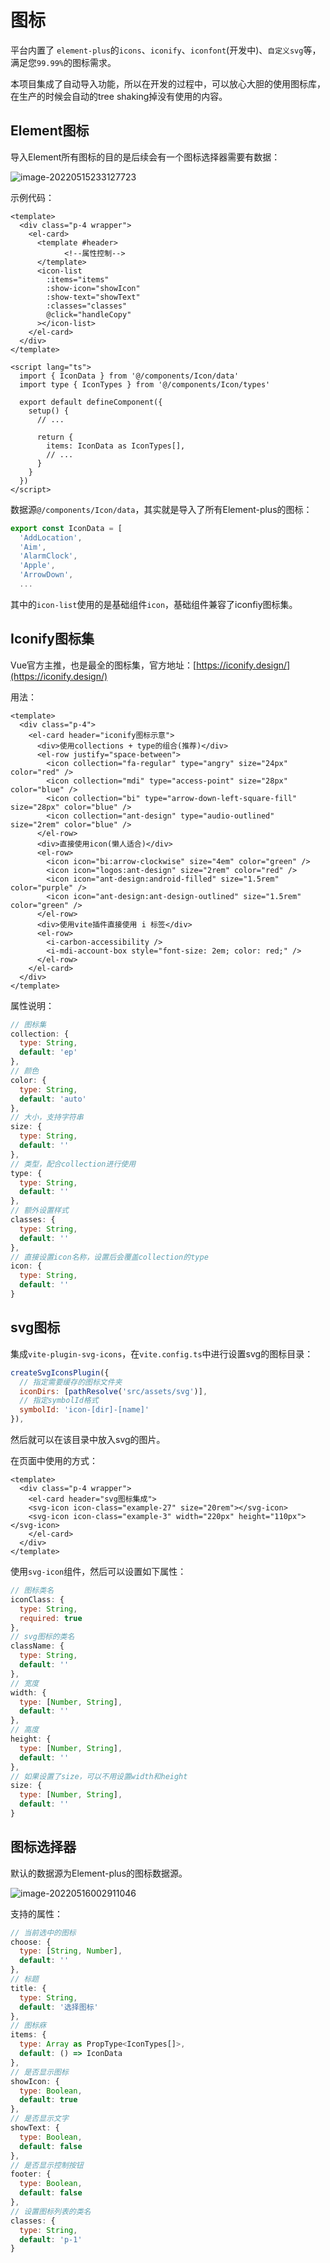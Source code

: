 # 图标

平台内置了 `element-plus`的`icons`、`iconify`、`iconfont`(开发中)、`自定义svg`等，满足您`99.99%`的图标需求。

本项目集成了自动导入功能，所以在开发的过程中，可以放心大胆的使用图标库，在生产的时候会自动的tree shaking掉没有使用的内容。



## Element图标

导入Element所有图标的目的是后续会有一个图标选择器需要有数据：

![image-20220515233127723](./assets/image-20220515233127723.png)



示例代码：

```vue
<template>
  <div class="p-4 wrapper">
    <el-card>
      <template #header>
  			<!--属性控制-->
      </template>
      <icon-list
        :items="items"
        :show-icon="showIcon"
        :show-text="showText"
        :classes="classes"
        @click="handleCopy"
      ></icon-list>
    </el-card>
  </div>
</template>

<script lang="ts">
  import { IconData } from '@/components/Icon/data'
  import type { IconTypes } from '@/components/Icon/types'

  export default defineComponent({
    setup() {
      // ...

      return {
        items: IconData as IconTypes[],
        // ...
      }
    }
  })
</script>
```

数据源`@/components/Icon/data`，其实就是导入了所有Element-plus的图标：

```js
export const IconData = [
  'AddLocation',
  'Aim',
  'AlarmClock',
  'Apple',
  'ArrowDown',
  ...
```

其中的`icon-list`使用的是基础组件`icon`，基础组件兼容了iconfiy图标集。



## Iconify图标集

Vue官方主推，也是最全的图标集，官方地址：[https://iconify.design/](https://iconify.design/)

用法：

```vue
<template>
  <div class="p-4">
    <el-card header="iconify图标示意">
      <div>使用collections + type的组合(推荐)</div>
      <el-row justify="space-between">
        <icon collection="fa-regular" type="angry" size="24px" color="red" />
        <icon collection="mdi" type="access-point" size="28px" color="blue" />
        <icon collection="bi" type="arrow-down-left-square-fill" size="28px" color="blue" />
        <icon collection="ant-design" type="audio-outlined" size="2rem" color="blue" />
      </el-row>
      <div>直接使用icon(懒人适合)</div>
      <el-row>
        <icon icon="bi:arrow-clockwise" size="4em" color="green" />
        <icon icon="logos:ant-design" size="2rem" color="red" />
        <icon icon="ant-design:android-filled" size="1.5rem" color="purple" />
        <icon icon="ant-design:ant-design-outlined" size="1.5rem" color="green" />
      </el-row>
      <div>使用vite插件直接使用 i 标签</div>
      <el-row>
        <i-carbon-accessibility />
        <i-mdi-account-box style="font-size: 2em; color: red;" />
      </el-row>
    </el-card>
  </div>
</template>
```

属性说明：

```js
// 图标集
collection: {
  type: String,
  default: 'ep'
},
// 颜色
color: {
  type: String,
  default: 'auto'
},
// 大小，支持字符串
size: {
  type: String,
  default: ''
},
// 类型，配合collection进行使用
type: {
  type: String,
  default: ''
},
// 额外设置样式
classes: {
  type: String,
  default: ''
},
// 直接设置icon名称，设置后会覆盖collection的type
icon: {
  type: String,
  default: ''
}
```



## svg图标

集成`vite-plugin-svg-icons`，在`vite.config.ts`中进行设置svg的图标目录：

```js
createSvgIconsPlugin({
  // 指定需要缓存的图标文件夹
  iconDirs: [pathResolve('src/assets/svg')],
  // 指定symbolId格式
  symbolId: 'icon-[dir]-[name]'
}),
```

然后就可以在该目录中放入svg的图片。

在页面中使用的方式：

```vue
<template>
  <div class="p-4 wrapper">
    <el-card header="svg图标集成">
    <svg-icon icon-class="example-27" size="20rem"></svg-icon>
    <svg-icon icon-class="example-3" width="220px" height="110px"></svg-icon>
    </el-card>
  </div>
</template>
```

使用`svg-icon`组件，然后可以设置如下属性：

```js
// 图标类名
iconClass: {
  type: String,
  required: true
},
// svg图标的类名
className: {
  type: String,
  default: ''
},
// 宽度
width: {
  type: [Number, String],
  default: ''
},
// 高度
height: {
  type: [Number, String],
  default: ''
},
// 如果设置了size，可以不用设置width和height
size: {
  type: [Number, String],
  default: ''
}
```



## 图标选择器

默认的数据源为Element-plus的图标数据源。

![image-20220516002911046](./assets/image-20220516002911046.png)

支持的属性：

```js
// 当前选中的图标
choose: {
  type: [String, Number],
  default: ''
},
// 标题
title: {
  type: String,
  default: '选择图标'
},
// 图标庥
items: {
  type: Array as PropType<IconTypes[]>,
  default: () => IconData
},
// 是否显示图标
showIcon: {
  type: Boolean,
  default: true
},
// 是否显示文字
showText: {
  type: Boolean,
  default: false
},
// 是否显示控制按钮
footer: {
  type: Boolean,
  default: false
},
// 设置图标列表的类名
classes: {
  type: String,
  default: 'p-1'
}
```

